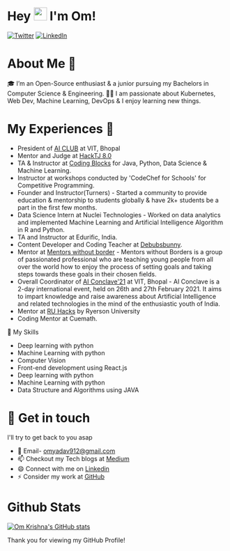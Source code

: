 # Hey <img src="https://raw.githubusercontent.com/MartinHeinz/MartinHeinz/master/wave.gif" width="30px"> I'm Om!

<!-- Actual text -->

[![Twitter][1.2]][1]     [![LinkedIn][2.2]][2]

<!-- Icons -->

[1.2]: http://i.imgur.com/wWzX9uB.png (twitter icon without padding)
[2.2]: https://raw.githubusercontent.com/MartinHeinz/MartinHeinz/master/linkedin-3-16.png (LinkedIn icon without padding)

<!-- Links to your social media accounts -->

[1]:  https://twitter.com/OmKrish46465957?s=08
[2]:  https://www.linkedin.com/in/om-krishna-yadav-6700b4146/


# About Me 🚀
🎓 I’m an Open-Source enthusiast & a junior pursuing my Bachelors in Computer Science & Engineering.
👨‍💻 I am passionate about Kubernetes, Web Dev, Machine Learning, DevOps & I enjoy learning new things.

# My Experiences 🙌
* President of [AI CLUB](https://aiclubvitbhopal.github.io/) at VIT, Bhopal
* Mentor and Judge at [HackTJ 8.0](https://hacktj.org/)
* TA & Instructor at [Coding Blocks](https://codingblocks.com/) for Java, Python, Data Science & Machine Learning.
* Instructor at workshops conducted by 'CodeChef for Schools' for Competitive Programming.
* Founder and Instructor(Turners) - Started a community to provide education & mentorship to students globally & have 2k+ students be a part in the first few months.
* Data Science Intern at Nuclei Technologies - Worked on data analytics and implemented Machine Learning and Artificial Intelligence Algorithm in R and Python.
* TA and Instructor at Edurific, India.
* Content Developer and Coding Teacher at [Debubsbunny](https://www.debugsbunny.com/).
* Mentor at [Mentors without border](https://www.mentorswithoutborders.net/) - Mentors without Borders is a group of passionated professional who are teaching young people from all over the world how to enjoy the process of setting goals and taking steps towards these goals in their chosen fields.
* Overall Coordinator of [AI Conclave'21](https://aivit.tech/) at VIT, Bhopal - AI Conclave is a 2-day international event, held on 26th and 27th February 2021. It aims to impart knowledge and raise awareness about Artificial Intelligence and related technologies in the mind of the enthusiastic youth of India.
* Mentor at [RU Hacks](https://ruhacks.com/) by Ryerson University
* Coding Mentor at Cuemath.






🔭 My Skills
* Deep learning with python
* Machine Learning with python
* Computer Vision 
* Front-end development using React.js
* Deep learning with python
* Machine Learning with python
* Data Structure and Algorithms using JAVA

# 🤔 Get in touch
I'll try to get back to you asap

* 💬 Email- [omyadav912@gmail.com](omyadav912@gmail.com)
* 📫 Checkout my Tech blogs at [Medium](https://medium.com/@omkrishnayadav50)
* 😄 Connect with me on [Linkedin](https://www.linkedin.com/in/om-krishna-yadav-6700b4146/)
* ⚡ Consider my work at [GitHub](https://github.com/Om-krishna)

# Github Stats
[![Om Krishna's GitHub stats](https://github-readme-stats.vercel.app/api?username=Om-krishna)](https://github.com/Om-krishna/github-readme-stats)


Thank you for viewing my GitHub Profile!
